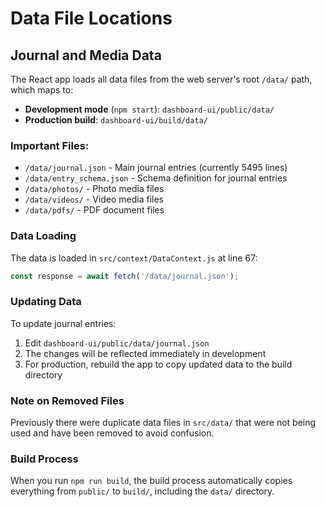 # Data File Locations

## Journal and Media Data

The React app loads all data files from the web server's root `/data/` path, which maps to:

- **Development mode** (`npm start`): `dashboard-ui/public/data/`
- **Production build**: `dashboard-ui/build/data/`

### Important Files:
- `/data/journal.json` - Main journal entries (currently 5495 lines)
- `/data/entry_schema.json` - Schema definition for journal entries
- `/data/photos/` - Photo media files
- `/data/videos/` - Video media files
- `/data/pdfs/` - PDF document files

### Data Loading
The data is loaded in `src/context/DataContext.js` at line 67:
```javascript
const response = await fetch('/data/journal.json');
```

### Updating Data
To update journal entries:
1. Edit `dashboard-ui/public/data/journal.json`
2. The changes will be reflected immediately in development
3. For production, rebuild the app to copy updated data to the build directory

### Note on Removed Files
Previously there were duplicate data files in `src/data/` that were not being used and have been removed to avoid confusion.

### Build Process
When you run `npm run build`, the build process automatically copies everything from `public/` to `build/`, including the `data/` directory.